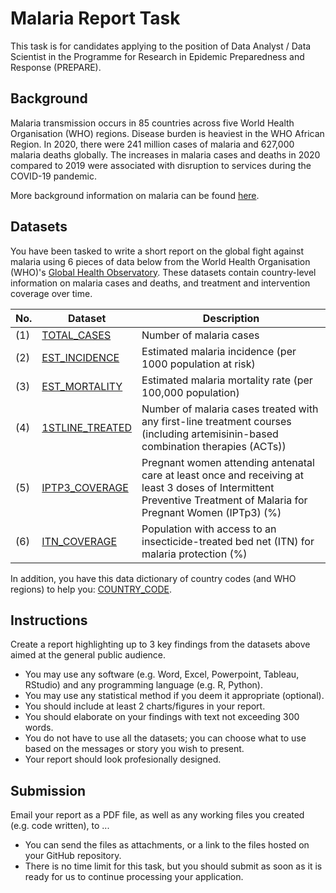 # Malaria Report Task
This task is for candidates applying to the position of Data Analyst / Data Scientist in the Programme for Research in Epidemic Preparedness and Response (PREPARE).

## Background
Malaria transmission occurs in 85 countries across five World Health Organisation (WHO) regions. Disease burden is heaviest in the WHO African Region. In 2020, there were 241 million cases of malaria and 627,000 malaria deaths globally. The increases in malaria cases and deaths in 2020 compared to 2019 were associated with disruption to services during the COVID-19 pandemic.

More background information on malaria can be found [here](https://www.who.int/news-room/fact-sheets/detail/malaria).

## Datasets
You have been tasked to write a short report on the global fight against malaria using 6 pieces of data below from the World Health Organisation (WHO)'s [Global Health Observatory](https://www.who.int/data/gho). These datasets contain country-level information on malaria cases and deaths, and treatment and intervention coverage over time.

No. | Dataset  | Description
--- | -------- | --------
(1) |  [TOTAL_CASES](data/TOTAL_CASES.csv) | Number of malaria cases
(2) |  [EST_INCIDENCE](data/EST_INCIDENCE.csv) | Estimated malaria incidence (per 1000 population at risk)
(3) |  [EST_MORTALITY](data/EST_MORTALITY.csv) | Estimated malaria mortality rate (per 100,000 population)
(4) |  [1STLINE_TREATED](data/1STLINE_TREATED.csv) | Number of malaria cases treated with any first-line treatment courses (including artemisinin-based combination therapies (ACTs))
(5) | [IPTP3_COVERAGE](data/IPTP3_COVERAGE.csv) | Pregnant women attending antenatal care at least once and receiving at least 3 doses of Intermittent Preventive Treatment of Malaria for Pregnant Women (IPTp3) (%)
(6) | [ITN_COVERAGE](data/ITN_COVERAGE.csv) | Population with access to an insecticide-treated bed net (ITN) for malaria protection (%)

In addition, you have this data dictionary of country codes (and WHO regions) to help you: [COUNTRY_CODE](codes/COUNTRY_CODE.csv).

## Instructions
Create a report highlighting up to 3 key findings from the datasets above aimed at the general public audience.
- You may use any software (e.g. Word, Excel, Powerpoint, Tableau, RStudio) and any programming language (e.g. R, Python).
- You may use any statistical method if you deem it appropriate (optional).
- You should include at least 2 charts/figures in your report.
- You should elaborate on your findings with text not exceeding 300 words.
- You do not have to use all the datasets; you can choose what to use based on the messages or story you wish to present.
- Your report should look profesionally designed.

## Submission
Email your report as a PDF file, as well as any working files you created (e.g. code written), to ...
- You can send the files as attachments, or a link to the files hosted on your GitHub repository. 
- There is no time limit for this task, but you should submit as soon as it is ready for us to continue processing your application.
